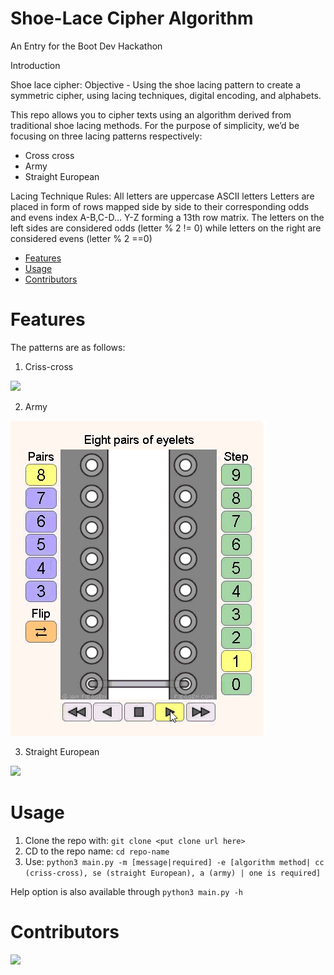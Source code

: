 # Shoe-Lace Cipher Algorithm
An Entry for the Boot Dev Hackathon

Introduction

Shoe lace cipher:
Objective - Using the shoe lacing pattern to create a symmetric cipher, using lacing techniques, digital encoding, and alphabets.

This repo allows you to cipher texts using an algorithm derived from traditional shoe lacing methods. For the purpose of simplicity, we’d be focusing on three lacing patterns respectively:

- Cross cross
- Army
- Straight European

Lacing Technique Rules:
All letters are uppercase ASCII letters
Letters are placed in form of rows mapped side by side to their corresponding odds and evens index A-B,C-D… Y-Z forming a 13th row matrix.
The letters on the left sides are considered odds (letter % 2 != 0) while letters on the right are considered evens (letter % 2 ==0)

- [Features](#Features)
- [Usage](#Usage)
- [Contributors](#Contributors)

# Features

The patterns are as follows:

1. Criss-cross

![](Criss-cross.gif)

2. Army

![](Army.gif)

3. Straight European

![](straight_european.gif)

# Usage
1. Clone the repo with: `git clone <put clone url here>`
2. CD to the repo name: `cd repo-name`
3. Use: `python3 main.py -m [message|required] -e [algorithm method| cc (criss-cross), se (straight European), a (army) | one is required]`

Help option is also available through `python3 main.py -h`

# Contributors

<a href="https://github.com/NBGtega/shoelace-cipher/graphs/contributors">
  <img src="https://contrib.rocks/image?repo=NBGtega/shoelace-cipher" />
</a>
